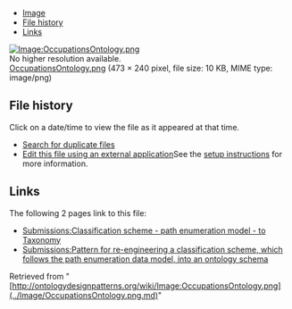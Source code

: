 * [Image](../Image/OccupationsOntology.png.md#file)
* [File history](../Image/OccupationsOntology.png.md#filehistory)
* [Links](../Image/OccupationsOntology.png.md#filelinks)

[![Image:OccupationsOntology.png](../../../images/8/88/OccupationsOntology.png)](../../../images/8/88/OccupationsOntology.png)  
No higher resolution available.  
[OccupationsOntology.png](../../../images/8/88/OccupationsOntology.png)‎ (473 × 240 pixel, file size: 10 KB, MIME type: image/png)

## File history

Click on a date/time to view the file as it appeared at that time.



  
* [Search for duplicate files](http://ontologydesignpatterns.org/wiki/Special:FileDuplicateSearch/OccupationsOntology.png "Special:FileDuplicateSearch/OccupationsOntology.png")
* [Edit this file using an external application](http://ontologydesignpatterns.org/wiki/index.php?title=Image:OccupationsOntology.png&action=edit&externaledit=true&mode=file "Image:OccupationsOntology.png")See the [setup instructions](http://www.mediawiki.org/wiki/Manual:External_editors "http://www.mediawiki.org/wiki/Manual:External_editors") for more information.

## Links



The following 2 pages link to this file:


* [Submissions:Classification scheme - path enumeration model - to Taxonomy](../Submissions/Classification_scheme_-_path_enumeration_model_-_to_Taxonomy.md "Submissions:Classification scheme - path enumeration model - to Taxonomy")
* [Submissions:Pattern for re-engineering a classification scheme, which follows the path enumeration data model, into an ontology schema](../Submissions/Pattern_for_re-engineering_a_classification_scheme,_which_follows_the_path_enumeration_data_model,_into_an_ontology_schema.md "Submissions:Pattern for re-engineering a classification scheme, which follows the path enumeration data model, into an ontology schema")


Retrieved from "[http://ontologydesignpatterns.org/wiki/Image:OccupationsOntology.png](../Image/OccupationsOntology.png.md)"